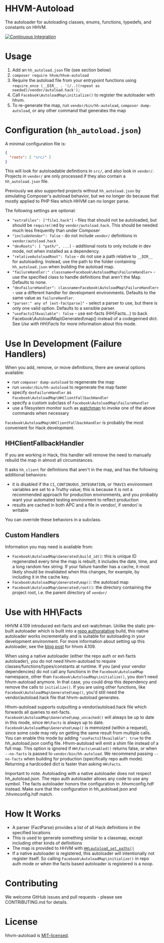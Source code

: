 HHVM-Autoload
=============
The autoloader for autoloading classes, enums, functions, typedefs, and constants on HHVM.

[![Continuous Integration](https://github.com/hhvm/hhvm-autoload/actions/workflows/build-and-test.yml/badge.svg)](https://github.com/hhvm/hhvm-autoload/actions/workflows/build-and-test.yml)

Usage
=====

1. Add an `hh_autoload.json` file (see section below)
2. `composer require hhvm/hhvm-autoload`
3. Require the autoload file from your entrypoint functions using `require_once (__DIR__ . '(/..)(repeat as needed)/vendor/autoload.hack');`
4. Call `Facebook\AutoloadMap\initialize()` to register the autoloader with hhvm.
5. To re-generate the map, run `vendor/bin/hh-autoload`, `composer dump-autoload`, or any other command that generates the map

Configuration (`hh_autoload.json`)
==================================

A minimal configuration file is:

```JSON
{
  "roots": [ "src/" ]
}
```

This will look for autoloadable definitions in `src/`, and also look in `vendor/`.
Projects in `vendor/` are only processed if they also contain a `hh_autoload.json` file.

Previously we also supported projects without `hh_autoload.json` by simulating Composer's autoload behavior, but we no longer do because that mostly applied to PHP files which HHVM can no longer parse.

The following settings are optional:

 - `"extraFiles": ["file1.hack"]` - files that should not be autoloaded, but should be `require()`ed by `vendor/autoload.hack`. This should be needed much less frequently than under Composer
 - `"includeVendor": false` - do not include `vendor/` definitions in `vendor/autoload.hack`
 - `"devRoots": [ "path/", ...]` - additional roots to only include in dev mode, not when installed as a dependency.
 - `"relativeAutoloadRoot": false` - do not use a path relative to `__DIR__` for autoloading. Instead, use the path to the folder containing `hh_autoload.json` when building the autoload map.
 - `"failureHandler:" classname<Facebook\AutoloadMap\FailureHandler>` - use the specified class to handle definitions that aren't the Map. Defaults to none.
 - `"devFailureHandler": classname<Facebook\AutoloadMap\FailureHandler>` - use a different handler for development environments. Defaults to the same value as `failureHandler`.
 - `"parser:" any of [ext-factparse]"` - select a parser to use, but there is only one valid option. Defaults to a sensible parser.
 - `"useFactsIfAvailable": false` - use ext-facts (HH\Facts\...) to back Facebook\AutoloadMap\Generated\map() instead of a codegenned dict. See _Use with HH\Facts_ for more information about this mode.

Use In Development (Failure Handlers)
=====================================

When you add, remove, or move definitions, there are several options available:

 - run `composer dump-autoload` to regenerate the map
 - run `vendor/bin/hh-autoload` to regenerate the map faster
 - specify `devFailureHandler` as `Facebook\AutoloadMap\HHClientFallbackHandler`
 - specify a custom subclass of `Facebook\AutoloadMap\FailureHandler`
 - use a filesystem monitor such as
   [watchman](https://facebook.github.io/watchman/) to invoke one of the above
   commands when necessary

`Facebook\AutoloadMap\HHClientFallbackHandler` is probably the most
convenient for Hack development.

HHClientFallbackHandler
-----------------------

If you are working in Hack, this handler will remove the need to manually
rebuild the map in almost all circumstances.

It asks `hh_client` for definitions that aren't in the map, and has the
following additional behaviors:

 - it is disabled if the `CI`, `CONTINUOUS_INTEGRATION`, or `TRAVIS`
   environment variables are set to a Truthy value; this is because it
   is not a recommended approach for production environments, and you
   probably want your automated testing environment to reflect
   production
 - results are cached in both APC and a file in vendor/, if vendor/ is
   writable

You can override these behaviors in a subclass.

Custom Handlers
---------------

Information you may need is available from:

 - `Facebook\AutoloadMap\Generated\build_id()`: this is unique ID
    regenerated every time the map is rebuilt; it includes the date,
    time, and a long random hex string. If your failure handler has a
    cache, it most likely should be invalidated when this changes, for
    example, by including it in the cache key.
 - `Facebook\AutoloadMap\Generated\map()`: the autoload map
 - `Facebook\AutoloadMap\Generated\root()`: the directory containing the
    project root, i.e. the parent directory of `vendor/`

Use with HH\\Facts
=================

HHVM 4.109 introduced ext-facts and ext-watchman. Unlike the static pre-built autoloader which is built into a [repo authoratative](https://docs.hhvm.com/hhvm/advanced-usage/repo-authoritative) build, this native autoloader works incrementally and is suitable for autoloading in your development environment. For more information about setting up this autoloader, see the [blog post](https://hhvm.com/blog/2021/05/11/hhvm-4.109.html) for hhvm 4.109.

When using a native autoloader (either the repo auth or ext-facts autoloader), you do not need hhvm-autoload to require classes/functions/types/constants at runtime. If you (and your vendor dependencies) do not call any functions in the `Facebook\AutoloadMap` namespace, other than `Facebook\AutoloadMap\initialize()`, you don't need hhvm-autoload anymore. In that case, you could drop this dependency and remove the calls to `initialize()`. If you are using other functions, like `Facebook\AutoloadMap\Generated\map()`, you'd still need the vendor/autoload.hack file that hhvm-autoload generates.

Hhvm-autoload supports outputting a vendor/autoload.hack file which forwards all queries to ext-facts. `Facebook\AutoloadMap\Generated\map_uncached()` will always be up to date in this mode, since `HH\Facts` is always up to date. `Facebook\AutoloadMap\Generated\map()` is memoized (within a request), since some code may rely on getting the same result from multiple calls. You can enable this mode by adding `"useFactsIfAvailable": true` to the hh_autoload.json config file. Hhvm-autoload will emit a shim file instead of a full map. This option is ignored if `HH\Facts\enabled()` returns false, or when `--no-facts` is passed to `vendor/bin/hh-autoload`. We recommend passing `--no-facts` when building for production (specifically repo auth mode). Returning a hardcoded dict is faster than asking `HH\Facts`.

Important to note. Autoloading with a native autoloader does not respect hh_autoload.json. The repo auth autoloader allows any code to use any symbol. The facts autoloader honors the configuration in .hhvmconfig.hdf instead. Make sure that the configuration in hh_autoload.json and .hhvmconfig.hdf match.

How It Works
============

 - A parser (FactParse) provides a list of all Hack definitions in the specified locations
 - This is used to generate something similar to a classmap, except including other kinds of definitions
 - The map is provided to HHVM with [`HH\autoload_set_paths()`](https://docs.hhvm.com/hack/reference/function/HH.autoload_set_paths/)
 - If a native autoloader is registered, this autoloader will intentionally not register itself. So calling `Facebook\AutoloadMap\initialize()` in repo auth mode or when the facts based autoloader is registered is a noop.

Contributing
============

We welcome GitHub issues and pull requests - please see CONTRIBUTING.md for details.

License
=======

hhvm-autoload is [MIT-licensed](LICENSE).
